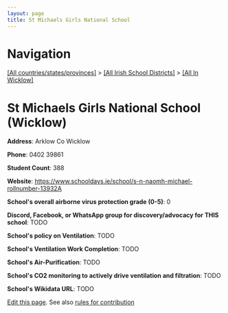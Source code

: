 ```yaml
---
layout: page
title: St Michaels Girls National School
---
```

# Navigation

[[All countries/states/provinces]](../../..) > [[All Irish School Districts]](../..) > [[All In Wicklow]](..)

# St Michaels Girls National School (Wicklow)

**Address**: Arklow Co Wicklow

**Phone**: 0402 39861

**Student Count**: 388

**Website**: <https://www.schooldays.ie/school/s-n-naomh-michael-rollnumber-13932A>

**School's overall airborne virus protection grade (0-5)**: 0

**Discord, Facebook, or WhatsApp group for discovery/advocacy for THIS school**: TODO

**School's policy on Ventilation**: TODO

**School's Ventilation Work Completion**: TODO

**School's Air-Purification**: TODO

**School's CO2 monitoring to actively drive ventilation and filtration**: TODO

**School's Wikidata URL**: TODO


[Edit this page](https://github.com/ventilate-schools/Ireland/edit/main/./Wicklow/St_Michaels_Girls_National_School.md). See also [rules for contribution](../../../contribution-rules/)